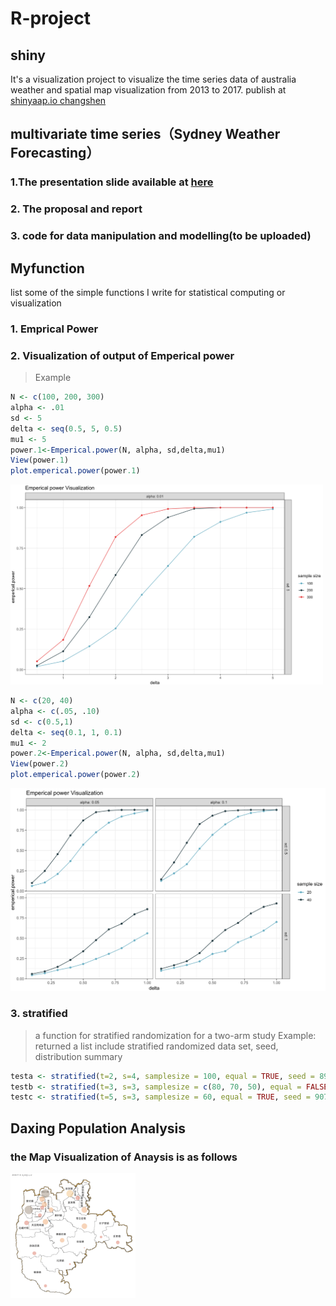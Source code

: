 # R-project

## shiny

It's a visualization project to visualize the time series data of australia weather and spatial map visualization from 2013 to 2017.
publish at [shinyaap.io changshen](https://changshen.shinyapps.io/shiny/)

## multivariate time series（Sydney Weather Forecasting） 
### 1.The presentation slide available at [here](https://slides.com/changshen/multivariate#/)
### 2. The proposal and report
### 3. code for data manipulation and modelling(to be uploaded)

## Myfunction
list some of the simple functions I write for statistical computing or visualization
### 1. Emprical Power
### 2. Visualization of output of Emperical power

>Example
```r
N <- c(100, 200, 300)
alpha <- .01
sd <- 5
delta <- seq(0.5, 5, 0.5)
mu1 <- 5
power.1<-Emperical.power(N, alpha, sd,delta,mu1)
View(power.1)
plot.emperical.power(power.1)
```

<img src="https://github.com/diana12333/R-project/blob/master/Myfunction/image/EmpricalPower1.png" width="500">

```r
N <- c(20, 40)
alpha <- c(.05, .10)
sd <- c(0.5,1)
delta <- seq(0.1, 1, 0.1)
mu1 <- 2
power.2<-Emperical.power(N, alpha, sd,delta,mu1)
View(power.2)
plot.emperical.power(power.2)
```

<img src="https://github.com/diana12333/R-project/blob/master/Myfunction/image/EmpricalPower2.png" width="550">

### 3. stratified
> a function for stratified randomization for a two-arm study
> Example: returned a list include stratified randomized data set, seed, distribution summary
```r
testa <- stratified(t=2, s=4, samplesize = 100, equal = TRUE, seed = 89676);testa
testb <- stratified(t=3, s=3, samplesize = c(80, 70, 50), equal = FALSE, seed = 124589);testb
testc <- stratified(t=5, s=3, samplesize = 60, equal = TRUE, seed = 907563);testc
```

## Daxing Population Analysis
### the Map Visualization of Anaysis is as follows

<img src="https://github.com/diana12333/R-project/blob/master/DaxingPopulationAnalysis/map_new.gif" width="200">
